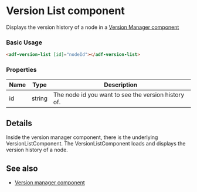 # Version List component

Displays the version history of a node in a [Version Manager component](version-manager.component.md)

### Basic Usage

```html
<adf-version-list [id]="nodeId"></adf-version-list>
```

### Properties

| Name | Type | Description |
| --- | --- | --- |
| id | string | The node id you want to see the version history of. |

## Details

Inside the version manager component, there is the underlying VersionListComponent.
The VersionListComponent loads and displays the version history of a node.

<!-- Don't edit the See also section. Edit seeAlsoGraph.json and run config/generateSeeAlso.js -->
<!-- seealso start -->
## See also

- [Version manager component](version-manager.component.md)
<!-- seealso end -->